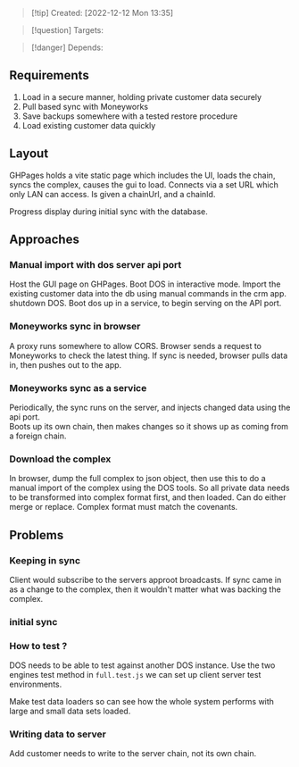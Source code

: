 >[!tip] Created: [2022-12-12 Mon 13:35]

>[!question] Targets: 

>[!danger] Depends: 


## Requirements
1. Load in a secure manner, holding private customer data securely
2. Pull based sync with Moneyworks
3. Save backups somewhere with a tested restore procedure
4. Load existing customer data quickly

## Layout
GHPages holds a vite static page which includes the UI, loads the chain, syncs the complex, causes the gui to load.  Connects via a set URL which only LAN can access.  Is given a chainUrl, and a chainId.

Progress display during initial sync with the database.

## Approaches
### Manual import with dos server api port
Host the GUI page on GHPages.
Boot DOS in interactive mode.
Import the existing customer data into the db using manual commands in the crm app.
shutdown DOS.
Boot dos up in a service, to begin serving on the API port.

### Moneyworks sync in browser
A proxy runs somewhere to allow CORS.
Browser sends a request to Moneyworks to check the latest thing.
If sync is needed, browser pulls data in, then pushes out to the app.

### Moneyworks sync as a service
Periodically, the sync runs on the server, and injects changed data using the api port.  
Boots up its own chain, then makes changes so it shows up as coming from a foreign chain.

### Download the complex
In browser, dump the full complex to json object, then use this to do a manual import of the complex using the DOS tools.  So all private data needs to be transformed into complex format first, and then loaded.  Can do either merge or replace.  Complex format must match the covenants.

## Problems
### Keeping in sync
Client would subscribe to the servers approot broadcasts.
If sync came in as a change to the complex, then it wouldn't matter what was backing the complex.

### initial sync

### How to test ?
DOS needs to be able to test against another DOS instance.
Use the two engines test method in `full.test.js` we can set up client server test environments.

Make test data loaders so can see how the whole system performs with large and small data sets loaded.

### Writing data to server
Add customer needs to write to the server chain, not its own chain.
